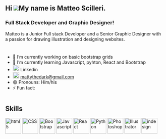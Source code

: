 ## Hi ![](https://user-images.githubusercontent.com/18350557/176309783-0785949b-9127-417c-8b55-ab5a4333674e.gif)My name is Matteo Scilleri.

### Full Stack Developer and Graphic Designer!

 Matteo is a Junior Full stack Developer and a Senior Graphic Designer with a passion for drawing illustration and designing websites.
#
- 🔭 I’m currently working on basic bootstrap grids
- 🌱 I’m currently learning Javascript, pyhton, React and Bootstrap
- <a><img href="" src="https://cdn.icon-icons.com/icons2/805/PNG/512/linkedin_icon-icons.com_65929.png" width="20" height="20" alt="linkedin" /> Linkedin </a>
- <a><img href="" src="https://cdn.icon-icons.com/icons2/2631/PNG/512/gmail_new_logo_icon_159149.png" width="20" height="20" alt="gmail" /> mattythedark@gmail.com </a>
- 😄 Pronouns: Him/his
- ⚡ Fun fact:
#
## Skills
<p align="left">
<a><img src="https://cdn.icon-icons.com/icons2/2107/PNG/512/file_type_html_icon_130541.png" width="50" height="50" alt="html5" /></a>
<a><img src="https://cdn.icon-icons.com/icons2/2107/PNG/512/file_type_css_icon_130661.png"  width="50" height="50" alt="CSS" /></a>
<a><img src="https://cdn.icon-icons.com/icons2/3877/PNG/512/bootstrap_icon_245310.png"  width="50" height="50" alt="Bootstrap" /></a>
<a><img src="https://cdn.icon-icons.com/icons2/2108/PNG/512/javascript_icon_130900.png"  width="50" height="50" alt="Javascript" /></a>
<a><img src="https://cdn.icon-icons.com/icons2/2415/PNG/512/react_original_logo_icon_146374.png"  width="50" height="50" alt="React" /></a>
<a><img src="https://cdn.icon-icons.com/icons2/112/PNG/512/python_18894.png"  width="50" height="50" alt="Python" /></a>
<a><img src="https://cdn.icon-icons.com/icons2/2107/PNG/512/file_type_photoshop_icon_130268.png"  width="50" height="50" alt="Photoshop" /></a>
<a><img src="https://cdn.icon-icons.com/icons2/2699/PNG/512/adobe_illustrator_logo_icon_170615.png"  width="50" height="50" alt="Illustrator" /></a>
<a><img src="https://cdn.icon-icons.com/icons2/195/PNG/256/InDesign_23549.png"  width="50" height="50" alt="indesign" /></a>
